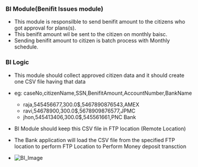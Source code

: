 ### BI Module(Benifit Issues module)
- This module is responsilble to send benifit amount to the citizens who got approval for plans(s).
- This benifit amount wil be sent to the citizen on monthly baisc.
- Sending benifit amount to citizen is batch process with Monthly schedule.

### BI Logic
- This module should collect approved citizen data and it should create one CSV file having that data
- eg: caseNo,citizenName,SSN,BenifitAmount,AccountNumber,BankName
   - raja,545456677,300.0$,5467890876543,AMEX
   - ravi,54678900,300.0$,5678909876577,JPMC
   - jhon,545413406,300.0$,545561661,PNC Bank

- BI Module should keep this CSV file in FTP location (Remote Location)
- The Bank application will load the CSV file from the specified FTP location to perform FTP Location to Perform Money deposit transction
- ![BI_Image]()

